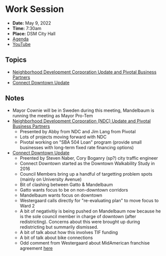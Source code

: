 # Work Session

- **Date:** May 9, 2022
- **Time:** 7:30am
- **Place:** DSM City Hall
- [Agenda](https://councildocs.dsm.city/agendas/2022/20220509CouncilWorkSession.pdf?pdf=Agenda&t=1651803976664)
- [YouTube](https://youtu.be/0SXGD4xTzVE)

## Topics

- [Neighborhood Development Corporation Update and Pivotal Business Partners](https://www.dsm.city/document_center/City%20Clerk/Work%20Sessions/2022/City%20Council%20Year%20End%20Presentation%20-%202022.pdf?pdf=Neighborhood%20Development%20Corporation%20Update%20and%20Pivotal%20Business%20Partners&t=1652113376443)
- [Connect Downtown Update](https://www.dsm.city/document_center/City%20Clerk/Work%20Sessions/2022/Council%20Work%20Session_Connect%20Downtown%20Update_05-09-2022.pdf?pdf=Connect%20Downtown%20Update&t=1652047141887)

## Notes

- Mayor Cownie will be in Sweden during this meeting, Mandelbaum is running the meeting as Mayor Pro-Tem
- [Neighborhood Development Corporation (NDC) Update and Pivotal Business Partners](https://www.dsm.city/document_center/City%20Clerk/Work%20Sessions/2022/City%20Council%20Year%20End%20Presentation%20-%202022.pdf?pdf=Neighborhood%20Development%20Corporation%20Update%20and%20Pivotal%20Business%20Partners&t=1652113376443)
    - Presented by Abby from NDC and Jim Lang from Pivotal
    - Lots of projects moving forward with NDC
    - Pivotal working on "SBA 504 Loan" program (provide small businesses with long-term fixed rate financing options)
- [Connect Downtown Update](https://www.dsm.city/document_center/City%20Clerk/Work%20Sessions/2022/Council%20Work%20Session_Connect%20Downtown%20Update_05-09-2022.pdf?pdf=Connect%20Downtown%20Update&t=1652047141887)
    - Preented by Steven Naber, Cory Boganry (sp?) city traffic engineer
    - Connect Downtown started as the Downtown Walkability Study in 2016
    - Council Members bring up a handful of targetting problem spots (mainly on University Avenue)
    - Bit of clashing between Gatto & Mandelbaum
    - Gatto wants focus to be on non-downtown corridors
    - Mandelbaum wants focus on downtown
    - Westergaard calls directly for "re-evaluating plan" to move focus to Ward 2
    - A bit of negativitiy is being pushed on Mandelbaum now because he is the sole council member in charge of downtown (after redistricting). Concerns about this were brought up during redistricting but summarily dismissed.
    - A bit of talk about how this involves TIF funding
    - A bit of talk about bike connections
    - Odd comment from Westergaard about MidAmerican franchise agreement [here](https://youtu.be/0SXGD4xTzVE?t=5540)
